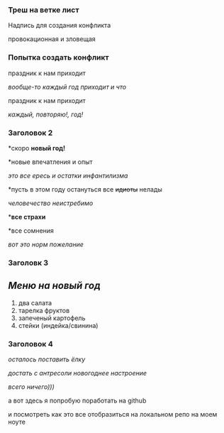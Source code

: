 ### Треш на ветке лист
Надпись для создания конфликта

провокационная и зловещая

### Попытка создать конфликт
праздник к нам приходит 

*вообще-то каждый год приходит и что*

праздник к нам приходит

*каждый, повторяю!, год!*

### Заголовок 2
*скоро __новый год!__

*новые впечатления и опыт

*это все ересь и остатки инфантилизма*

*пусть в этом году остануться все ~~идиоты~~ нелады

*человечество неистребимо*

*__все страхи__

*все сомнения

*вот это норм пожелание*

### Заголовк 3
## *Меню на новый год*
1. два салата
2. тарелка фруктов
3. запеченый картофель
4. стейки (индейка/свинина)

### Заголовок 4
*осталось поставить ёлку*

*достать с антресоли новогоднее настроение*

*всего ничего)))*

а вот здесь я попробую поработать на github 

и посмотреть как это все отобразиться на локальном репо на моем ноуте
